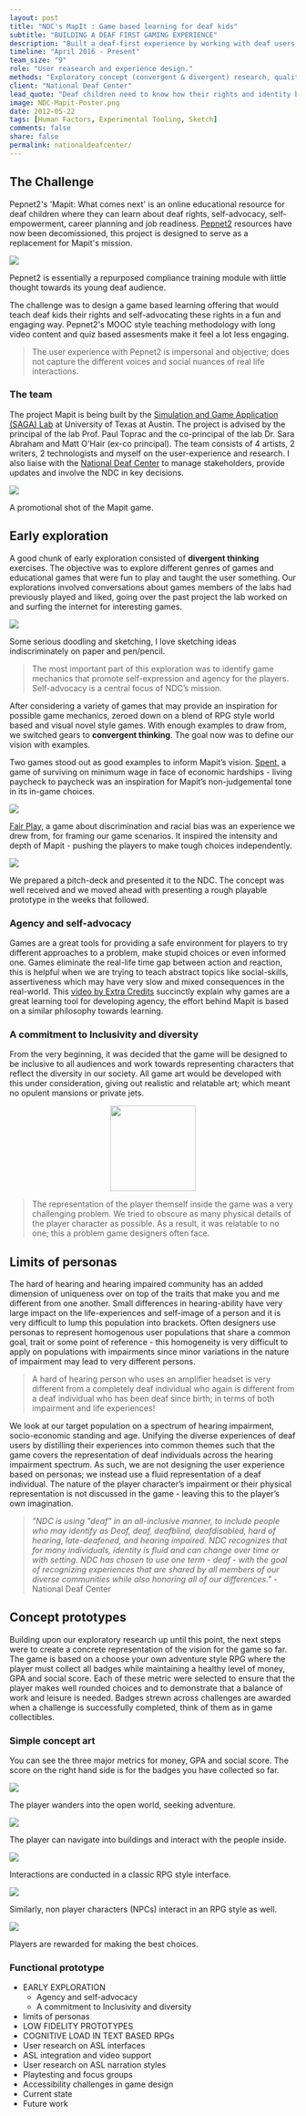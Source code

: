 ```yaml
---
layout: post
title: "NDC's MapIt : Game based learning for deaf kids"
subtitle: "BUILDING A DEAF FIRST GAMING EXPERIENCE"
description: "Built a deaf-first experience by working with deaf users and NDC. Informed game's design and user interface with user-research. Conducted user play-tests, ran focus-groups and demos. Also, shape-shifting into dev and art roles as needed."
timeline: "April 2016 - Present"
team_size: "9"
role: "User reasearch and experience design."
methods: "Exploratory concept (convergent & divergent) research, qualitative user research, storyboarding, game design, low and high fidelity protoyping, accessibility engineering, UI design, play testing"
client: "National Deaf Center"
lead_quote: "Deaf children need to know how their rights and identity blend into real life scenarios. NDC's Mapit is a game of the visual novel genre; that provides a safe space for players to learn to self-advocate, fail and build assertiveness. It is also the first game to be fully captioned in American Sign Language (ASL)."
image: NDC-Mapit-Poster.png
date: 2012-05-22
tags: [Human Factors, Experimental Tooling, Sketch]
comments: false
share: false
permalink: nationaldeafcenter/
---
```


<h2>The Challenge</h2>
<p>Pepnet2's 'Mapit: What comes next' is an online educational resource for deaf children where they can learn about deaf rights, self-advocacy, self-empowerment, career planning and job readiness. <a href="http://www.pepnet.org/" target="_blank">Pepnet2</a> resources have now been decomissioned, this project is designed to serve as a replacement for Mapit's mission.</p>
<img class= "wide-img" src="{{ site.url }}{{ site.baseurl }}/images/pepnet.png"/>
<div class="sub-title"><p>Pepnet2 is essentially a repurposed compliance training module with little thought towards its young deaf audience.</p></div>
<p>The challenge was to design a game based learning offering that would teach deaf kids their rights and self-advocating these rights in a fun and engaging way. Pepnet2's MOOC style teaching methodology with long video content and quiz based assesments make it feel a lot less engaging. <blockquote>The user experience with Pepnet2 is impersonal and objective; does not capture the different voices and social nuances of real life interactions.</blockquote> </p>


<h3>The team</h3>
<p>The project Mapit is being built by the <a href="http://sagalab.utexas.edu/" target="_blank">Simulation and Game Application (SAGA) Lab</a> at University of Texas at Austin. The project is advised by the principal of the lab Prof. Paul Toprac and the co-principal of the lab Dr. Sara Abraham and Matt O'Hair (ex-co principal). The team consists of 4 artists, 2 writers, 2 technologists and myself on the user-experience and research. I also liaise with the <a href="https://www.nationaldeafcenter.org/" target="_blank">National Deaf Center</a> to manage stakeholders, provide updates and involve the NDC in key decisions.</p>
<img class="wide-img" src="{{ site.url }}{{ site.baseurl }}/images/{{ page.image }}"/>
<div class="sub-title"><p>A promotional shot of the Mapit game.</p></div>

<h2>Early exploration</h2>
<p>A good chunk of early exploration consisted of <b>divergent thinking</b> exercises. The objective was to explore different genres of games and educational games that were fun to play and taught the user something. Our explorations involved conversations about games members of the labs had previously played and liked, going over the past project the lab worked on and surfing the internet for interesting games.</p>
<img class="wide-img" src="{{ site.url }}{{ site.baseurl }}/images/early.jpg"/>
<div class="sub-title"><p>Some serious doodling and sketching, I love sketching ideas indiscriminately on paper and pen/pencil.</p></div>
<blockquote>The most important part of this exploration was to identify game mechanics that promote self-expression and agency for the players. Self-advocacy is a central focus of NDC’s mission.</blockquote>
<p>After considering a variety of games that may provide an inspiration for possible game mechanics, zeroed down on a blend of RPG style world based and visual novel style games. With enough examples to draw from, we switched gears to <b>convergent thinking</b>. The goal now was to define our vision with examples.</p>
<p>Two games stood out as good examples to inform Mapit’s vision. <a href="http://playspent.org/" target="_blank">Spent</a>, a game of surviving on minimum wage in face of economic hardships - living paycheck to paycheck was an inspiration for Mapit’s non-judgemental tone in its in-game choices.</p>
<img src="{{ site.url }}{{ site.baseurl }}/images/spent.png"/>
<p><a href="https://fairplaygame.org/" target="_blank">Fair Play</a>, a game about discrimination and racial bias was an experience we drew from, for framing our game scenarios. It inspired the intensity and depth of Mapit - pushing the players to make tough choices independently.</p>
<img src="{{ site.url }}{{ site.baseurl }}/images/fairplay.png"/>
<p>We prepared a pitch-deck and presented it to the NDC. The concept was well received and we moved ahead with presenting a rough playable prototype in the weeks that followed.</p>

<h3>Agency and self-advocacy</h3>
<p>Games are a great tools for providing a safe environment for players to try different approaches to a problem, make stupid choices or even informed one. Games eliminate the real-life time gap between action and reaction, this is helpful when we are trying to teach abstract topics like social-skills, assertiveness which may have very slow and mixed consequences in the real-world. This <a href="https://www.youtube.com/watch?v=T39kYzzv_3Q" target="_blank">video by Extra Credits</a> succinctly explain why games are a great learning tool for developing agency, the effort behind Mapit is based on a similar philosophy towards learning.</p>
<h3>A commitment to Inclusivity and diversity</h3>
<p>From the very beginning, it was decided that the game will be designed to be inclusive to all audiences and work towards representing characters that reflect the diversity in our society. All game art would be developed with this under consideration, giving out realistic and relatable art; which meant no opulent mansions or private jets.</p>
<img style="display: block;margin: 0 auto;" width="150px" src="{{ site.url }}{{ site.baseurl }}/images/hooded_player.png"/>
<blockquote>The representation of the player themself inside the game was a very challenging problem. We tried to obscure as many physical details of the player character as possible. As a result, it was relatable to no one; this a problem game designers often face.</blockquote>

<h2>Limits of personas</h2>
<p>The hard of hearing and hearing impaired community has an added dimension of uniqueness over on top of the traits that make you and me different from one another. Small differences in hearing-ability have very large impact on the life-experiences and self-image of a person and it is very difficult to lump this population into brackets. Often designers use personas to represent homogenous user populations that share a common goal, trait or some point of reference - this homogeneity is very difficult to apply on populations with impairments since minor variations in the nature of impairment may lead to very different persons. <blockquote>A hard of hearing person who uses an amplifier headset is very different from a completely deaf individual who again is different from a deaf individual who has been deaf since birth; in terms of both impairment and life experiences!</blockquote></p>
<p>We look at our target population on a spectrum of hearing impairment, socio-economic standing and age. Unifying the diverse experiences of deaf users by distilling their experiences into common themes such that the game covers the representation of deaf individuals across the hearing impairment spectrum. As such, we are not designing the user experience based on personas; we instead use a fluid representation of a deaf individual. The nature of the player character’s impairment or their physical representation is not discussed in the game - leaving this to the player’s own imagination.</p>
<blockquote><i>"NDC is using "deaf" in an all-inclusive manner, to include people who may identify as Deaf, deaf, deafblind, deafdisabled, hard of hearing, late-deafened, and hearing impaired. NDC recognizes that for many individuals, identity is fluid and can change over time or with setting. NDC has chosen to use one term - deaf - with the goal of recognizing experiences that are shared by all members of our diverse communities while also honoring all of our differences."</i> - National Deaf Center</blockquote>

<h2>Concept prototypes</h2>
<p>Building upon our exploratory research up until this point, the next steps were to create a concrete representation of the vision for the game so far. The game is based on a choose your own adventure style RPG where the player must collect all badges while maintaining a healthy level of money, GPA and social score. Each of these metric were selected to ensure that the player makes well rounded choices and to demonstrate that a balance of work and leisure is needed. Badges strewn across challenges are awarded when a challenge is successfully completed, think of them as in game collectibles.</p>
<h3>Simple concept art</h3>
<p>You can see the three major metrics for money, GPA and social score. The score on the right hand side is for the badges you have collected so far.</p>
<img src="{{ site.url }}{{ site.baseurl }}/images/CityScene.png"/>
<div class="sub-title"><p>The player wanders into the open world, seeking adventure.</p></div>
<img src="{{ site.url }}{{ site.baseurl }}/images/ClassRoomScene.png"/>
<div class="sub-title"><p>The player can navigate into buildings and interact with the people inside.</p></div>
<img src="{{ site.url }}{{ site.baseurl }}/images/PlayerScene.png"/>
<div class="sub-title"><p>Interactions are conducted in a classic RPG style interface.</p></div>
<img src="{{ site.url }}{{ site.baseurl }}/images/TeacherScene.png"/>
<div class="sub-title"><p>Similarly, non player characters (NPCs) interact in an RPG style as well.</p></div>
<img src="{{ site.url }}{{ site.baseurl }}/images/MedalScene.png"/>
<div class="sub-title"><p>Players are rewarded for making the best choices.</p></div>
<h3>Functional prototype</h3>

- EARLY EXPLORATION
	- Agency and self-advocacy
	- A commitment to Inclusivity and diversity
- limits of personas
- LOW FIDELITY PROTOTYPES
- COGNITIVE LOAD IN TEXT BASED RPGs
- User research on ASL interfaces
- ASL integration and video support
- User research on ASL narration styles
- Playtesting and focus groups
- Accessibility challenges in game design
- Current state
- Future work
